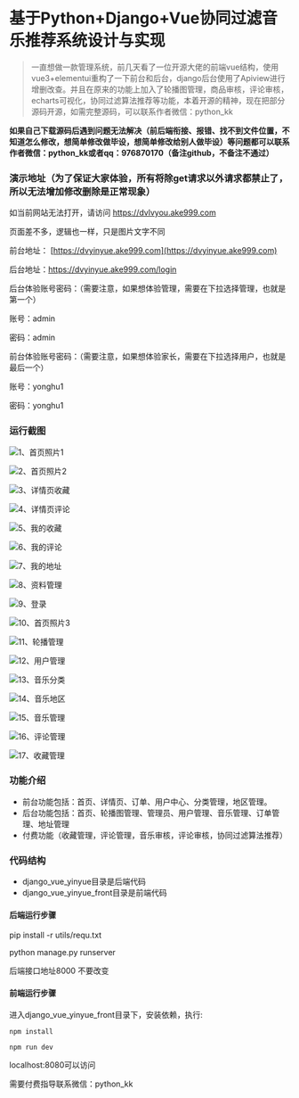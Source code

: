 # 基于Python+Django+Vue协同过滤音乐推荐系统设计与实现



> 一直想做一款管理系统，前几天看了一位开源大佬的前端vue结构，使用vue3+elementui重构了一下前台和后台，django后台使用了Apiview进行增删改查。并且在原来的功能上加入了轮播图管理，商品审核，评论审核，echarts可视化，协同过滤算法推荐等功能，本着开源的精神，现在把部分源码开源，如需完整源码，可以联系作者微信：python_kk



**如果自己下载源码后遇到问题无法解决（前后端衔接、报错、找不到文件位置，不知道怎么修改，想简单修改做毕设，想简单修改给别人做毕设）等问题都可以联系作者微信：python_kk或者qq：976870170（备注github，不备注不通过）**



### 演示地址（为了保证大家体验，所有将除get请求以外请求都禁止了，所以无法增加修改删除是正常现象）

如当前网站无法打开，请访问 https://dvlvyou.ake999.com

页面差不多，逻辑也一样，只是图片文字不同



前台地址： [https://dvyinyue.ake999.com](https://dvyinyue.ake999.com)

后台地址：https://dvyinyue.ake999.com/login



后台体验账号密码：（需要注意，如果想体验管理，需要在下拉选择管理，也就是第一个）

账号：admin

密码：admin



前台体验账号密码：（需要注意，如果想体验家长，需要在下拉选择用户，也就是最后一个）

账号：yonghu1

密码：yonghu1



### 运行截图

![1、首页照片1](1、首页照片1.jpg)

![2、首页照片2](2、首页照片2.jpg)

![3、详情页收藏](3、详情页收藏.jpg)

![4、详情页评论](4、详情页评论.jpg)

![5、我的收藏](5、我的收藏.jpg)

![6、我的评论](6、我的评论.jpg)

![7、我的地址](7、我的地址.jpg)

![8、资料管理](8、资料管理.jpg)

![9、登录](9、登录.jpg)

![10、首页照片3](10、首页照片3.jpg)

![11、轮播管理](11、轮播管理.jpg)

![12、用户管理](12、用户管理.jpg)

![13、音乐分类](13、音乐分类.jpg)

![14、音乐地区](14、音乐地区.jpg)

![15、音乐管理](15、音乐管理.jpg)

![16、评论管理](16、评论管理.jpg)

![17、收藏管理](17、收藏管理.jpg)





### 功能介绍

- 前台功能包括：首页、详情页、订单、用户中心、分类管理，地区管理。
- 后台功能包括：首页、轮播图管理、管理员、用户管理、音乐管理、订单管理、地址管理
- 付费功能（收藏管理，评论管理，音乐审核，评论审核，协同过滤算法推荐）

### 代码结构

- django_vue_yinyue目录是后端代码
- django_vue_yinyue_front目录是前端代码



#### 后端运行步骤

pip install -r utils/requ.txt

python manage.py runserver

后端接口地址8000 不要改变



#### 前端运行步骤



进入django_vue_yinyue_front目录下，安装依赖，执行:

```
npm install 
```

```
npm run dev
```

localhost:8080可以访问



需要付费指导联系微信：python_kk
